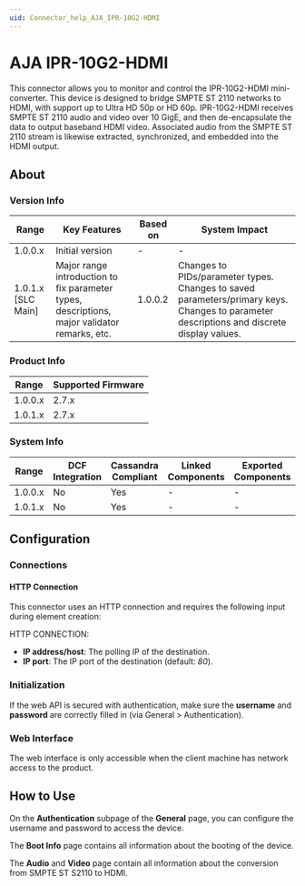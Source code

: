 ```yaml
---
uid: Connector_help_AJA_IPR-10G2-HDMI
---
```


# AJA IPR-10G2-HDMI

This connector allows you to monitor and control the IPR-10G2-HDMI mini-converter. This device is designed to bridge SMPTE ST 2110 networks to HDMI, with support up to Ultra HD 50p or HD 60p. IPR-10G2-HDMI receives SMPTE ST 2110 audio and video over 10 GigE, and then de-encapsulate the data to output baseband HDMI video. Associated audio from the SMPTE ST 2110 stream is likewise extracted, synchronized, and embedded into the HDMI output.

## About

### Version Info

| **Range**            | **Key Features**                                                                             | **Based on** | **System Impact**                                                                                                                         |
|----------------------|----------------------------------------------------------------------------------------------|--------------|-------------------------------------------------------------------------------------------------------------------------------------------|
| 1.0.0.x              | Initial version                                                                              | -            | -                                                                                                                                         |
| 1.0.1.x [SLC Main]   | Major range introduction to fix parameter types, descriptions, major validator remarks, etc. | 1.0.0.2      | Changes to PIDs/parameter types. Changes to saved parameters/primary keys. Changes to parameter descriptions and discrete display values. |

### Product Info

| Range     | Supported Firmware     |
|-----------|------------------------|
| 1.0.0.x   | 2.7.x                  |
| 1.0.1.x   | 2.7.x                  |

### System Info

| Range     | DCF Integration     | Cassandra Compliant     | Linked Components     | Exported Components     |
|-----------|---------------------|-------------------------|-----------------------|-------------------------|
| 1.0.0.x   | No                  | Yes                     | -                     | -                       |
| 1.0.1.x   | No                  | Yes                     | -                     | -                       |

## Configuration

### Connections

#### HTTP Connection

This connector uses an HTTP connection and requires the following input during element creation:

HTTP CONNECTION:

- **IP address/host**: The polling IP of the destination.
- **IP port**: The IP port of the destination (default: *80*).

### Initialization

If the web API is secured with authentication, make sure the **username** and **password** are correctly filled in (via General \> Authentication).

### Web Interface

The web interface is only accessible when the client machine has network access to the product.

## How to Use

On the **Authentication** subpage of the **General** page, you can configure the username and password to access the device.

The **Boot Info** page contains all information about the booting of the device.

The **Audio** and **Video** page contain all information about the conversion from SMPTE ST S2110 to HDMI.
